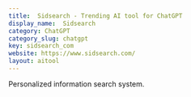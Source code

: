 ```yaml
---
title:  Sidsearch - Trending AI tool for ChatGPT
display_name:  Sidsearch
category: ChatGPT
category_slug: chatgpt
key: sidsearch_com
website: https://www.sidsearch.com/
layout: aitool
---
```


Personalized information search system.

